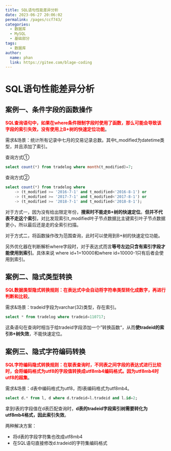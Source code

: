 ```yaml
---
title: SQL语句性能差异分析
date: 2023-06-27 20:06:02
permalink: /pages/ccf743/
categories:
  - 数据库
  - MySQL
  - 基础部分
tags:
  - 数据库
author: 
  name: phan
  link: https://gitee.com/blage-coding
---
```

# SQL语句性能差异分析

## 案例一、条件字段的函数操作

<font color="red">**SQL查询语句中，如果在where条件限制字段时使用了函数，那么可能会导致该字段的索引失效，没有使用上B+树的快速定位功能**</font>。

需求&场景：统计所有记录中七月的交易记录总数。其中t_modified为datetime类型，并且添加了索引。

查询方式①

```sql
select count(*) from tradelog where month(t_modified)=7;
```

查询方式②

```sql
select count(*) from tradelog where
    -> (t_modified >= '2016-7-1' and t_modified<'2016-8-1') or
    -> (t_modified >= '2017-7-1' and t_modified<'2017-8-1') or 
    -> (t_modified >= '2018-7-1' and t_modified<'2018-8-1');
```

对于方式一，因为没有给出限定年份，**搜索时不能走B+树的快速定位**。**但并不代表不走这个索引**，对比发现索引t_modified叶子节点数据比主键索引叶子节点数据更小，所以最后还是走的全索引扫描。

对于方式二，将函数操作改为范围查询，此时可以使用到B+树的快速定位功能。

另外优化器在判断解析where字段时，对于表达式而言**等号左边只含有索引字段才能使用到索引**。具体来说 where id+1=10000和where id=10000-1只有后者会使用到索引。

## 案例二、隐式类型转换

<font color="red">**SQL数据类型隐式转换规则：在表达式中会自动将字符串类型转化成数字，再进行判断和比较**</font>。

需求&场景：tradeid字段为varchar(32)类型，存在索引。

```sql
select * from tradelog where tradeid=110717;
```

这条语句在查询时相当于给tradeid字段添加一个”转换函数“，从而**使tradeid的索引B+树失效**，不能快速定位。

## 案例三、隐式字符编码转换

<font color="red">**SQL字符编码隐式转换规则：在联表查询时，不同表之间字段的表达式进行比较时，会将编码格式为utf8的字段值转换成utf8mb4编码格式。因为utf8mb4时utf8的超集**</font>。

需求&场景：d表中编码格式为utf8，而l表编码格式为utf8mb4。

```sql
select d.* from l, d where d.tradeid=l.tradeid and l.id=2;
```

拿到l表的字段值在d表匹配查询时，**d表的tradeid字段索引树需要转化为utf8mb4格式，因此索引失效**。

两种解决方案：

- 将d表的字段字符集也改成utf8mb4
- 在SQL语句直接修改d.tradeid的字符集编码格式